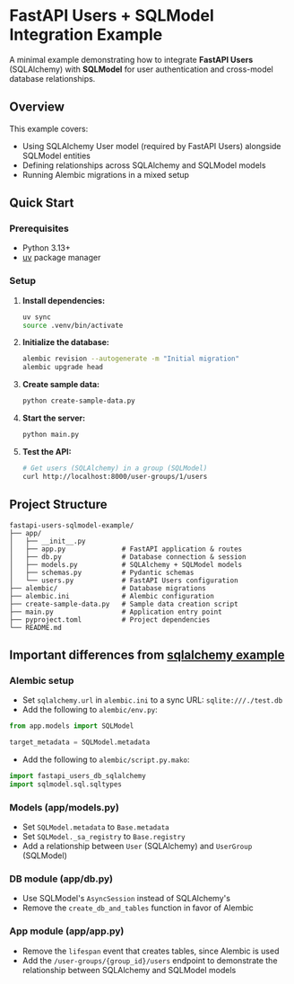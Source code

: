 # FastAPI Users + SQLModel Integration Example

A minimal example demonstrating how to integrate **FastAPI Users** (SQLAlchemy) with **SQLModel** for user authentication and cross-model database relationships.

## Overview

This example covers:

- Using SQLAlchemy User model (required by FastAPI Users) alongside SQLModel entities
- Defining relationships across SQLAlchemy and SQLModel models
- Running Alembic migrations in a mixed setup

## Quick Start

### Prerequisites

- Python 3.13+
- [uv](https://docs.astral.sh/uv/) package manager

### Setup

1. **Install dependencies:**

   ```bash
   uv sync
   source .venv/bin/activate
   ```

2. **Initialize the database:**

   ```bash
   alembic revision --autogenerate -m "Initial migration"
   alembic upgrade head
   ```

3. **Create sample data:**

   ```bash
   python create-sample-data.py
   ```

4. **Start the server:**

   ```bash
   python main.py
   ```

5. **Test the API:**
   ```bash
   # Get users (SQLAlchemy) in a group (SQLModel)
   curl http://localhost:8000/user-groups/1/users
   ```

## Project Structure

```
fastapi-users-sqlmodel-example/
├── app/
│   ├── __init__.py
│   ├── app.py              # FastAPI application & routes
│   ├── db.py               # Database connection & session
│   ├── models.py           # SQLAlchemy + SQLModel models
│   ├── schemas.py          # Pydantic schemas
│   └── users.py            # FastAPI Users configuration
├── alembic/                # Database migrations
├── alembic.ini             # Alembic configuration
├── create-sample-data.py   # Sample data creation script
├── main.py                 # Application entry point
├── pyproject.toml          # Project dependencies
└── README.md
```

## Important differences from [sqlalchemy example](https://github.com/fastapi-users/fastapi-users/tree/v14.0.1/examples/sqlalchemy)

### Alembic setup

- Set `sqlalchemy.url` in `alembic.ini` to a sync URL: `sqlite:///./test.db`
- Add the following to `alembic/env.py`:

```python
from app.models import SQLModel

target_metadata = SQLModel.metadata
```

- Add the following to `alembic/script.py.mako`:

```python
import fastapi_users_db_sqlalchemy
import sqlmodel.sql.sqltypes
```

### Models (app/models.py)

- Set `SQLModel.metadata` to `Base.metadata`
- Set `SQLModel._sa_registry` to `Base.registry`
- Add a relationship between `User` (SQLAlchemy) and `UserGroup` (SQLModel)

### DB module (app/db.py)

- Use SQLModel's `AsyncSession` instead of SQLAlchemy's
- Remove the `create_db_and_tables` function in favor of Alembic

### App module (app/app.py)

- Remove the `lifespan` event that creates tables, since Alembic is used
- Add the `/user-groups/{group_id}/users` endpoint to demonstrate the relationship between SQLAlchemy and SQLModel models
